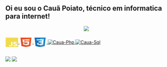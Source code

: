 ## Oi eu sou o Cauã Poiato, técnico em informatica para internet!
<div align="center">
  <a href="https://github.com/cauapoiato">
  <img height="180em" src="https://github-readme-stats.vercel.app/api?username=cauapoiato&show_icons=true&theme=tokyonight&include_all_commits=true&count_private=true"/>
</div>
<div style="display: inline_block"><br>
  <img align="center" alt="Caua-Js" height="30" width="40" src="https://raw.githubusercontent.com/devicons/devicon/master/icons/javascript/javascript-plain.svg">
  <img align="center" alt="Caua-HTML" height="30" width="40" src="https://raw.githubusercontent.com/devicons/devicon/master/icons/html5/html5-original.svg">
  <img align="center" alt="Caua-CSS" height="30" width="40" src="https://raw.githubusercontent.com/devicons/devicon/master/icons/css3/css3-original.svg">
  <img align="center" alt="Caua-Php" height="60" width="40" src="https://cdn.jsdelivr.net/gh/devicons/devicon/icons/php/php-plain.svg">
  <img align="center" alt="Caua-Sql" height="60" width="60" src="https://cdn.jsdelivr.net/gh/devicons/devicon/icons/mysql/mysql-original-wordmark.svg" />
         
</div>
  
  ##
 
<div> 
  <a href = "mailto:cauapoiatto@gmail.com"><img src="https://img.shields.io/badge/Gmail-D14836?style=for-the-badge&logo=gmail&logoColor=white" target="_blank"></a>
  <a href="https://www.linkedin.com/in/cau%C3%A3-poiato-a124341b4/" target="_blank"><img src="https://img.shields.io/badge/-LinkedIn-%230077B5?style=for-the-badge&logo=linkedin&logoColor=white" target="_blank"></a> 
</div>
